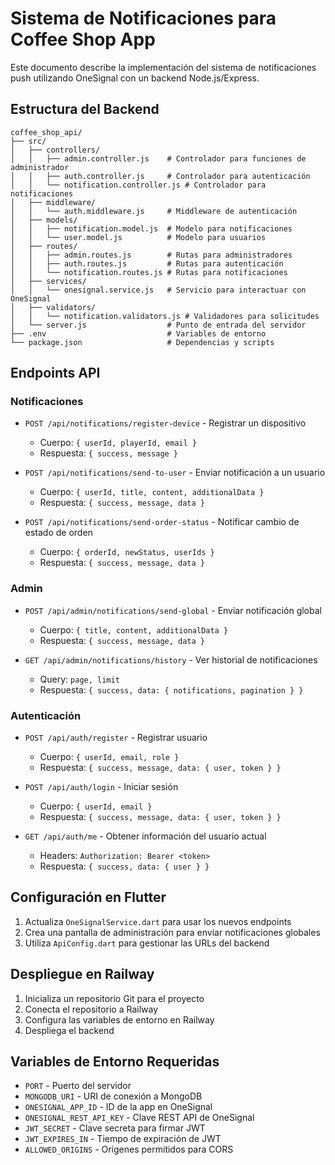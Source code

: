 # Sistema de Notificaciones para Coffee Shop App

Este documento describe la implementación del sistema de notificaciones push utilizando OneSignal con un backend Node.js/Express.

## Estructura del Backend

```
coffee_shop_api/
├── src/
│   ├── controllers/
│   │   ├── admin.controller.js    # Controlador para funciones de administrador
│   │   ├── auth.controller.js     # Controlador para autenticación
│   │   └── notification.controller.js # Controlador para notificaciones
│   ├── middleware/
│   │   └── auth.middleware.js     # Middleware de autenticación
│   ├── models/
│   │   ├── notification.model.js  # Modelo para notificaciones
│   │   └── user.model.js          # Modelo para usuarios
│   ├── routes/
│   │   ├── admin.routes.js        # Rutas para administradores
│   │   ├── auth.routes.js         # Rutas para autenticación
│   │   └── notification.routes.js # Rutas para notificaciones
│   ├── services/
│   │   └── onesignal.service.js   # Servicio para interactuar con OneSignal
│   ├── validators/
│   │   └── notification.validators.js # Validadores para solicitudes
│   └── server.js                  # Punto de entrada del servidor
├── .env                           # Variables de entorno
└── package.json                   # Dependencias y scripts
```

## Endpoints API

### Notificaciones

- `POST /api/notifications/register-device` - Registrar un dispositivo
  - Cuerpo: `{ userId, playerId, email }`
  - Respuesta: `{ success, message }`

- `POST /api/notifications/send-to-user` - Enviar notificación a un usuario
  - Cuerpo: `{ userId, title, content, additionalData }`
  - Respuesta: `{ success, message, data }`

- `POST /api/notifications/send-order-status` - Notificar cambio de estado de orden
  - Cuerpo: `{ orderId, newStatus, userIds }`
  - Respuesta: `{ success, message, data }`

### Admin

- `POST /api/admin/notifications/send-global` - Enviar notificación global
  - Cuerpo: `{ title, content, additionalData }`
  - Respuesta: `{ success, message, data }`

- `GET /api/admin/notifications/history` - Ver historial de notificaciones
  - Query: `page, limit`
  - Respuesta: `{ success, data: { notifications, pagination } }`

### Autenticación

- `POST /api/auth/register` - Registrar usuario
  - Cuerpo: `{ userId, email, role }`
  - Respuesta: `{ success, message, data: { user, token } }`

- `POST /api/auth/login` - Iniciar sesión
  - Cuerpo: `{ userId, email }`
  - Respuesta: `{ success, message, data: { user, token } }`

- `GET /api/auth/me` - Obtener información del usuario actual
  - Headers: `Authorization: Bearer <token>`
  - Respuesta: `{ success, data: { user } }`

## Configuración en Flutter

1. Actualiza `OneSignalService.dart` para usar los nuevos endpoints
2. Crea una pantalla de administración para enviar notificaciones globales
3. Utiliza `ApiConfig.dart` para gestionar las URLs del backend

## Despliegue en Railway

1. Inicializa un repositorio Git para el proyecto
2. Conecta el repositorio a Railway
3. Configura las variables de entorno en Railway
4. Despliega el backend

## Variables de Entorno Requeridas

- `PORT` - Puerto del servidor
- `MONGODB_URI` - URI de conexión a MongoDB
- `ONESIGNAL_APP_ID` - ID de la app en OneSignal
- `ONESIGNAL_REST_API_KEY` - Clave REST API de OneSignal
- `JWT_SECRET` - Clave secreta para firmar JWT
- `JWT_EXPIRES_IN` - Tiempo de expiración de JWT
- `ALLOWED_ORIGINS` - Orígenes permitidos para CORS
